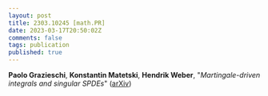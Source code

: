 ```yaml
---
layout: post
title: 2303.10245 [math.PR]
date: 2023-03-17T20:50:02Z
comments: false
tags: publication
published: true
---
```


<b>Paolo Grazieschi</b>, <b>Konstantin Matetski</b>, <b>Hendrik Weber</b>, "<i>Martingale-driven integrals and singular SPDEs</i>" ([arXiv](http://arxiv.org/abs/2303.10245v1))
